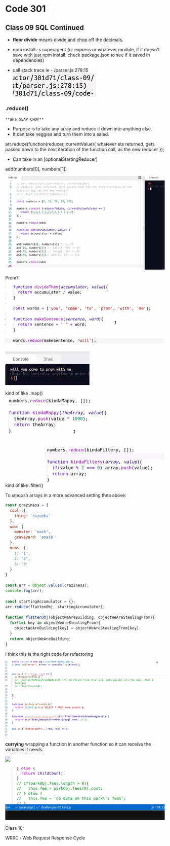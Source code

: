 # Code 301
## Class 09 SQL Continued


- **floor divide** means divide and chop off the decimals.

- npm install -s superagent (or express or whatever module, if it doesn't save with just npm install. check package.json to see if it saved in dependencies)

- call stack trace ie - /parser.js:278:15 
![](/301/assets/2021-02-25-09-40-52.png)

### **.reduce()**
    **aka SLAP CHOP**
- Purpose is to take any array and reduce it down into anything else.
- It can take veggies and turn them into a salad.

arr.reduce(function(reducer, currentValue){
    whatever ets returned, gets passed down to the next iteration of the function call, as the new reducer
});

- Can take in an 
[optionalStartingReducer]

add(numbers[0], numbers[1]) 

![](/301/assets/2021-02-25-10-55-35.png)


Prom? 
![](/301/assets/2021-02-25-11-03-49.png)
![](/301/assets/2021-02-25-11-04-11.png)

kind of like .map()
![](/301/assets/2021-02-25-11-08-39.png)

kind of like .filter()
![](/301/assets/2021-02-25-11-09-43.png)


To smoosh arrays in a more advanced setting thna above:
```javascript
const craziness = {
  cool :{
    thing: 'bazooka'
  },
  wow: {
    monster: 'mash',
    graveyard: 'smash'
  },
  nums: {
    1: '1',
    2: '2',
    3: '3'
  }
}

const arr = Object.values(craziness);
console.log(arr);

const startingAccumulator = {};
arr.reduce(flattenObj, startingAccumulator);

function flattenObj(objectWeAreBuilding, objectWeAreStealingFrom){
  for(let key in objectWeAreStealingFrom){
    objectWeAreBuilding[key] = objectWeAreStealingFrom[key];
  }
  return objectWeAreBuilding;
}
```

I think this is the right code for refactoring

![](2021-02-25-11-58-35.png)


**currying** wrapping a function in another function so it can receive the variables it needs.

![](2021-02-25-13-49-37.png)

![](2021-02-25-13-53-53.png)


Class 10:

WRRC : Web Request Response Cycle

